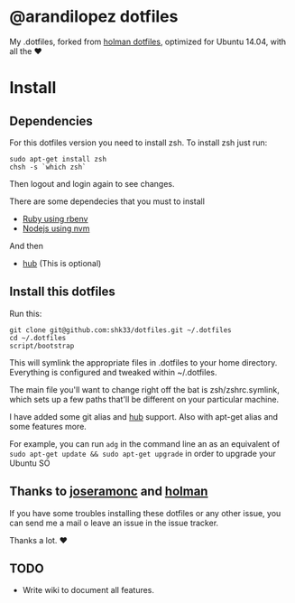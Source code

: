 # @arandilopez dotfiles

My .dotfiles, forked from [holman dotfiles](https://github.com/holman/dotfiles), optimized for Ubuntu 14.04, with all the :heart:

# Install

## Dependencies

For this dotfiles version you need to install zsh. To install zsh just run:

    sudo apt-get install zsh
    chsh -s `which zsh`

Then logout and login again to see changes.

There are some dependecies that you must to install
* [Ruby using rbenv](https://gorails.com/setup/ubuntu/14.04)
* [Nodejs using nvm](https://github.com/creationix/nvm)

And then
* [hub](https://hub.github.com/) (This is optional)

## Install this dotfiles
Run this:

    git clone git@github.com:shk33/dotfiles.git ~/.dotfiles
    cd ~/.dotfiles
    script/bootstrap

This will symlink the appropriate files in .dotfiles to your home directory. Everything is configured and tweaked within ~/.dotfiles.

The main file you'll want to change right off the bat is zsh/zshrc.symlink, which sets up a few paths that'll be different on your particular machine.

I have added some git alias and [hub](https://github.com/github/hub) support. Also with apt-get alias and some features more.

For example, you can run `adg` in the command line an as an equivalent of `sudo apt-get update && sudo apt-get upgrade` in order to upgrade your Ubuntu SO

## Thanks to [joseramonc](https://github.com/joseramonc) and [holman](https://github.com/holman)

If you have some troubles installing these dotfiles or any other issue, you can send me a mail o leave an issue in the issue tracker.

Thanks a lot. :heart:

## TODO

- Write wiki to document all features.
